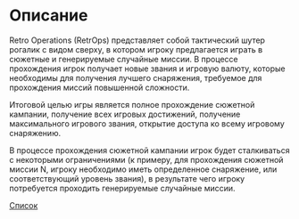 # Описание

Retro Operations (RetrOps) представляет собой тактический шутер рогалик с видом сверху, в котором игроку предлагается играть в сюжетные и генерируемые случайные миссии. В процессе прохождения игрок получает новые звания и игровую валюту, которые необходимы для получения лучшего снаряжения, требуемое для прохождения миссий повышенной сложности.

Итоговой целью игры является полное прохождение сюжетной кампании, получение всех игровых достижений, получение максимального игрового звания, открытие доступа ко всему игровому снаряжению.

В процессе прохождения сюжетной кампании игрок будет сталкиваться с некоторыми ограничениями (к примеру, для прохождения сюжетной миссии N, игроку необходимо иметь определенное снаряжение, или соответствующий уровень звания), в результате чего игроку потребуется проходить генерируемые случайные миссии.

[Список](README.md)